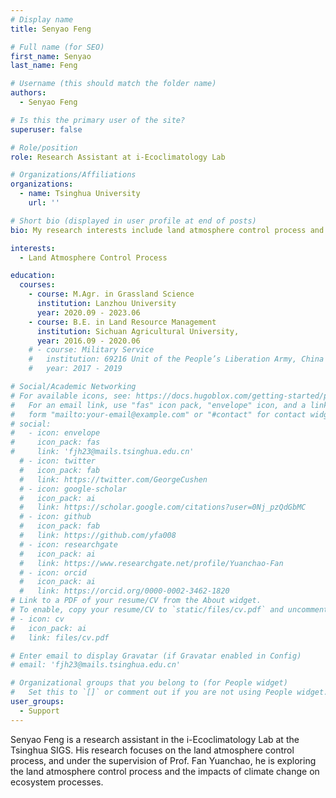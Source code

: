 ```yaml
---
# Display name
title: Senyao Feng

# Full name (for SEO)
first_name: Senyao
last_name: Feng

# Username (this should match the folder name)
authors:
  - Senyao Feng

# Is this the primary user of the site?
superuser: false

# Role/position
role: Research Assistant at i-Ecoclimatology Lab

# Organizations/Affiliations
organizations:
  - name: Tsinghua University
    url: ''

# Short bio (displayed in user profile at end of posts)
bio: My research interests include land atmosphere control process and Climate Change.

interests:
  - Land Atmosphere Control Process

education:
  courses:
    - course: M.Agr. in Grassland Science
      institution: Lanzhou University
      year: 2020.09 - 2023.06
    - course: B.E. in Land Resource Management
      institution: Sichuan Agricultural University,
      year: 2016.09 - 2020.06
    # - course: Military Service
    #   institution: 69216 Unit of the People’s Liberation Army, China
    #   year: 2017 - 2019

# Social/Academic Networking
# For available icons, see: https://docs.hugoblox.com/getting-started/page-builder/#icons
#   For an email link, use "fas" icon pack, "envelope" icon, and a link in the
#   form "mailto:your-email@example.com" or "#contact" for contact widget.
# social:
#   - icon: envelope
#     icon_pack: fas
#     link: 'fjh23@mails.tsinghua.edu.cn'
  # - icon: twitter
  #   icon_pack: fab
  #   link: https://twitter.com/GeorgeCushen
  # - icon: google-scholar
  #   icon_pack: ai
  #   link: https://scholar.google.com/citations?user=0Nj_pzQdGbMC
  # - icon: github
  #   icon_pack: fab
  #   link: https://github.com/yfa008
  # - icon: researchgate
  #   icon_pack: ai
  #   link: https://www.researchgate.net/profile/Yuanchao-Fan
  # - icon: orcid
  #   icon_pack: ai
  #   link: https://orcid.org/0000-0002-3462-1820
# Link to a PDF of your resume/CV from the About widget.
# To enable, copy your resume/CV to `static/files/cv.pdf` and uncomment the lines below.
# - icon: cv
#   icon_pack: ai
#   link: files/cv.pdf

# Enter email to display Gravatar (if Gravatar enabled in Config)
# email: 'fjh23@mails.tsinghua.edu.cn'

# Organizational groups that you belong to (for People widget)
#   Set this to `[]` or comment out if you are not using People widget.
user_groups:
  - Support
---
```


Senyao Feng is a research assistant in the i-Ecoclimatology Lab at the Tsinghua SIGS. His research focuses on the land atmosphere control process, and under the supervision of Prof. Fan Yuanchao, he is exploring the land atmosphere control process and the impacts of climate change on ecosystem processes.
